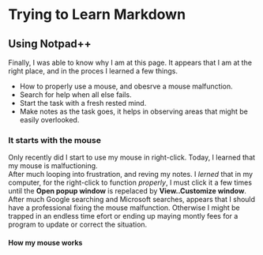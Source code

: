 # Trying to Learn Markdown 

## Using Notpad++

Finally, I was able to know why I am at this page. It appears that I am at the right place, and in the proces I learned a few things.   

- How to properly use a mouse, and obesrve a mouse malfunction.
- Search for help when all else fails.
- Start the task with a fresh rested mind.
- Make notes as the task goes, it helps in observing areas that might be easily overlooked. 

### It starts with the mouse

Only recently did I start to use my mouse in right-click.  Today, I learned that my mouse is malfuctioning.   
After much looping into frustration, and reving my notes.  I *lerned* that in my computer, for the right-click to function *properly*, I must click it a few times until the **Open popup window** is repelaced by **View..Customize window**. After much Google searching and Microsoft searches, appears that I should have a professional fixing the mouse malfunction.  Otherwise I might be trapped in an endless time efort or ending  up maying montly fees for a program to update or correct the situation.     

#### How my mouse works

 
